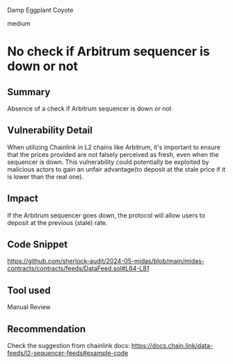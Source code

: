 Damp Eggplant Coyote

medium

# No check if Arbitrum sequencer is down or not

## Summary
Absence of a check if Arbitrum sequencer is down or not
## Vulnerability Detail
When utilizing Chainlink in L2 chains like Arbitrum, it's important to ensure that the prices provided are not falsely perceived as fresh, even when the sequencer is down. This vulnerability could potentially be exploited by malicious actors to gain an unfair advantage(to deposit at the stale price if it is lower than the real one).
## Impact
If the Arbitrum sequencer goes down, the protocol will allow users to deposit at the previous (stale) rate.
## Code Snippet
https://github.com/sherlock-audit/2024-05-midas/blob/main/midas-contracts/contracts/feeds/DataFeed.sol#L64-L81
## Tool used

Manual Review

## Recommendation
Check the suggestion from chainlink docs: https://docs.chain.link/data-feeds/l2-sequencer-feeds#example-code
